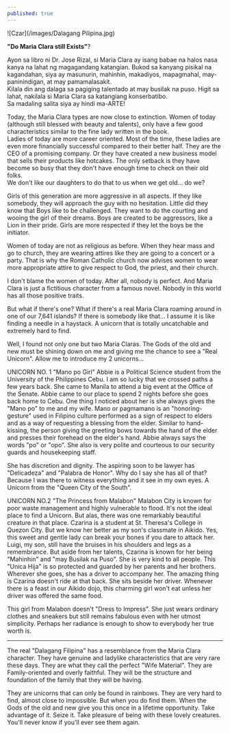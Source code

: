 ```yaml
---
published: true
---
```

![Czar](/images/Dalagang Pilipina.jpg)


**"Do Maria Clara still Exists"**?

Ayon sa libro ni Dr. Jose Rizal, si Maria Clara ay isang babae na halos nasa kanya na lahat ng magagandang katangian. Bukod sa kanyang pisikal na kagandahan, siya ay masunurin, mahinhin, makadiyos, mapagmahal, may-paninindigan, at may pamamalasakit.   
Kilala din ang dalaga sa pagiging talentado at may busilak na puso. 
Higit sa lahat, nakilala si Maria Clara sa katangiang konserbatibo.   
Sa madaling salita siya ay hindi ma-ARTE!

Today, the Maria Clara types are now close to extinction. Women of today (although still blessed with beauty and talents), only have a few good characteristics similar to the fine lady written in the book.   
Ladies of today are more career oriented. Most of the time, these ladies are even more financially successful compared to their better half. 
They are the CEO of a promising company. Or they have created a new business model that sells their products like hotcakes.
The only setback is they have become so busy that they don't have enough time to check on their old folks.   
We don't like our daughters to do that to us when we get old... do we?

Girls of this generation are more aggressive in all aspects. If they like somebody, they will approach the guy with no hesitation. 
Little did they know that Boys like to be challenged. They want to do the courting and wooing the girl of their dreams. Boys are created to be aggressors, like a Lion in their pride. 
Girls are more respected if they let the boys be the initiator. 

Women of today are not as religious as before. When they hear mass and go to church, they are wearing attires like they are going to a concert or a party. That is why the Roman Catholic church now advises women to wear more appropriate attire to give respect to God, the priest, and their church. 

I don't blame the women of today. After all, nobody is perfect. And Maria Clara is just a fictitious character from a famous novel. Nobody in this world has all those positive traits. 

But what if there's one? What if there's a real Maria Clara roaming around in one of our 7,641 islands? 
If there is somebody like that... I assume it is like finding a needle in a haystack. A unicorn that is totally uncatchable and extremely hard to find. 

Well, I found not only one but two Maria Claras. The Gods of the old and new must be shining down on me and giving me the chance to see a "Real Unicorn".
Allow me to introduce my 2 unicorns...

UNICORN NO. 1
"Mano po Girl"
Abbie is a Political Science student from the University of the Philippines Cebu. I am so lucky that we crossed paths a few years back. 
She came to Manila to attend a big event at the Office of the Senate. 
Abbie came to our place to spend 2 nights before she goes back home to Cebu.
One thing I noticed about her is she always gives the "Mano po" to me and my wife.  Mano or pagmamano is an "honoring-gesture" used in Filipino culture performed as a sign of respect to elders and as a way of requesting a blessing from the elder. 
Similar to hand-kissing, the person giving the greeting bows towards the hand of the elder and presses their forehead on the elder's hand.
Abbie always says the words "po" or "opo". She also is very polite and courteous to our security guards and housekeeping staff.  

She has discretion and dignity. The aspiring soon to be lawyer has "Delicadeza" and "Palabra de Honor". 
Why do I say she has all of that? Because I was there to witness everything and it see in my own eyes. A Unicorn from the "Queen City of the South".

UNICORN NO.2 
"The Princess from Malabon"
Malabon City is known for poor waste management and highly vulnerable to flood. It's not the ideal place to find a Unicorn.
But alas, there was one remarkably beautiful creature in that place.
Czarina is a student at St. Theresa's College in Quezon City. But we know her better as my son's classmate in Aikido. 
Yes, this sweet and gentle lady can break your bones if you dare to attack her. Luigi, my son, still have the bruises in his shoulders and legs as a remembrance.
But aside from her talents, Czarina is known for her being "Mahinhin" and "may Busilak na Puso". 
She is very kind to all people. This "Unica Hija" is so protected and guarded by her parents and her brothers. Wherever she goes, she has a driver to accompany her.
The amazing thing is Czarina doesn't ride at that back. She sits beside her driver. Whenever there is a feast in our Aikido dojo, this charming girl won't eat unless her driver was offered the same food. 

 This girl from Malabon doesn't "Dress to Impress". She just wears ordinary clothes and sneakers but still remains fabulous even with her utmost simplicity. Perhaps her radiance is enough to show to everybody her true worth is. 

----------------------------------------------------------------------------

The real "Dalagang Filipina" has a resemblance from the Maria Clara character. They have genuine and ladylike characteristics that are very rare these days. They are what they call the perfect "Wife Material". 
They are Family-oriented and overly faithful.  They will be the structure and foundation of the family that they will be having. 

They are unicorns that can only be found in rainbows. They are very hard to find, almost close to impossible. 
But when you do find them. When the Gods of the old and new give you this once in a lifetime opportunity. Take advantage of it. Seize it. 
Take pleasure of being with these lovely creatures. You'll never know if you'll ever see them again.  
 